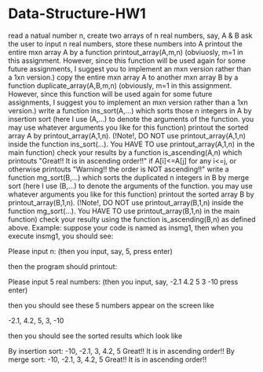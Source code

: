 # Data-Structure-HW1
read a natual number n, create two arrays of n real numbers, say, A & B
ask the user to input n real numbers, store these numbers into A
printout the entire mxn array A by a function printout_array(A,m,n)
(obviuosly, m=1 in this assignment. However, since this function will be used again for some future assignments, I suggest you to implement an mxn version rather than a 1xn version.)
copy the entire mxn array A to another mxn array B by a function duplicate_array(A,B,m,n)
(obviously, m=1 in this assignment. However, since this function will be used again for some future assignments, I suggest you to implement an mxn version rather than a 1xn version.)
write a function ins_sort(A,...) which sorts those n integers in A by insertion sort
(here I use (A,...) to denote the arguments of the function. you may use whatever arguments you like for this function)
printout the sorted array A by printout_array(A,1,n). (!Note!, DO NOT use printout_array(A,1,n) inside the function ins_sort(...). You HAVE TO use printout_array(A,1,n) in the main function)
check your results by a function is_ascending(A,n) which printouts "Great!! It is in ascending order!!" if A[i]<=A[j] for any i<=j, or otherwise printouts "Warning!! the order is NOT ascending!!"
write a function mg_sort(B,...) which sorts the duplicated n integers in B by merge sort
(here I use (B,...) to denote the arguments of the function. you may use whatever arguments you like for this function)
printout the sorted array B by printout_array(B,1,n). (!Note!, DO NOT use printout_array(B,1,n) inside the function mg_sort(...). You HAVE TO use printout_array(B,1,n) in the main function)
check your resulty using the function is_ascending(B,n) as defined above.
Example: suppose your code is named as insmg1, then when you execute insmg1, you should see:

Please input n: (then you input, say, 5, press enter)

then the program should printout:

Please input 5 real numbers: (then you input, say, -2.1 4.2 5 3 -10 press enter)

then you should see these 5 numbers appear on the screen like

-2.1, 4.2, 5, 3, -10

then you should see the sorted results which look like

By insertion sort:
-10, -2.1, 3, 4.2, 5
Great!! It is in ascending order!!
By merge sort:
-10, -2.1, 3, 4.2, 5
Great!! It is in ascending order!!
